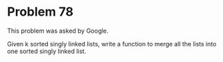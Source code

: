 # Problem 78

This problem was asked by Google.

Given k sorted singly linked lists, write a function to merge all the lists into one sorted singly linked list.